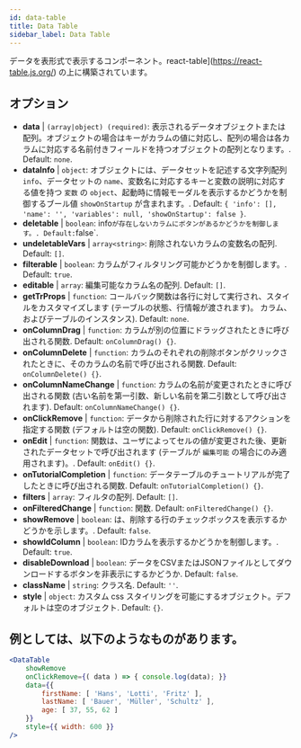 ```yaml
---
id: data-table 
title: Data Table
sidebar_label: Data Table
---
```


データを表形式で表示するコンポーネント。react-table](https://react-table.js.org/) の上に構築されています。

## オプション

* __data__ | `(array|object) (required)`: 表示されるデータオブジェクトまたは配列。オブジェクトの場合はキーがカラムの値に対応し、配列の場合は各カラムに対応する名前付きフィールドを持つオブジェクトの配列となります。. Default: `none`.
* __dataInfo__ | `object`: オブジェクトには、データセットを記述する文字列配列 `info`、データセットの `name`、変数名に対応するキーと変数の説明に対応する値を持つ `変数` の `object`、起動時に情報モーダルを表示するかどうかを制御するブール値 `showOnStartup` が含まれます。. Default: `{
  'info': [],
  'name': '',
  'variables': null,
  'showOnStartup': false
}`.
* __deletable__ | `boolean`: info` が存在しないカラムにボタンがあるかどうかを制御します。. Default: `false`.
* __undeletableVars__ | `array<string>`: 削除されないカラムの変数名の配列. Default: `[]`.
* __filterable__ | `boolean`: カラムがフィルタリング可能かどうかを制御します。. Default: `true`.
* __editable__ | `array`: 編集可能なカラム名の配列. Default: `[]`.
* __getTrProps__ | `function`: コールバック関数は各行に対して実行され、スタイルをカスタマイズします (テーブルの状態、行情報が渡されます)。
カラム、およびテーブルのインスタンス). Default: `none`.
* __onColumnDrag__ | `function`: カラムが別の位置にドラッグされたときに呼び出される関数. Default: `onColumnDrag() {}`.
* __onColumnDelete__ | `function`: カラムのそれぞれの削除ボタンがクリックされたときに、そのカラムの名前で呼び出される関数. Default: `onColumnDelete() {}`.
* __onColumnNameChange__ | `function`: カラムの名前が変更されたときに呼び出される関数 (古い名前を第一引数、新しい名前を第二引数として呼び出されます). Default: `onColumnNameChange() {}`.
* __onClickRemove__ | `function`: データから削除された行に対するアクションを指定する関数 (デフォルトは空の関数). Default: `onClickRemove() {}`.
* __onEdit__ | `function`: 関数は、ユーザによってセルの値が変更された後、更新されたデータセットで呼び出されます (テーブルが `編集可能` の場合にのみ適用されます)。. Default: `onEdit() {}`.
* __onTutorialCompletion__ | `function`: データテーブルのチュートリアルが完了したときに呼び出される関数. Default: `onTutorialCompletion() {}`.
* __filters__ | `array`: フィルタの配列. Default: `[]`.
* __onFilteredChange__ | `function`: 関数. Default: `onFilteredChange() {}`.
* __showRemove__ | `boolean`: は、削除する行のチェックボックスを表示するかどうかを示します。. Default: `false`.
* __showIdColumn__ | `boolean`: IDカラムを表示するかどうかを制御します。. Default: `true`.
* __disableDownload__ | `boolean`: データをCSVまたはJSONファイルとしてダウンロードするボタンを非表示にするかどうか. Default: `false`.
* __className__ | `string`: クラス名. Default: `''`.
* __style__ | `object`: カスタム css スタイリングを可能にするオブジェクト。デフォルトは空のオブジェクト. Default: `{}`.


## 例としては、以下のようなものがあります。

```jsx live
<DataTable
    showRemove
    onClickRemove={( data ) => { console.log(data); }}
    data={{ 
        firstName: [ 'Hans', 'Lotti', 'Fritz' ], 
        lastName: [ 'Bauer', 'Müller', 'Schultz' ],
        age: [ 37, 55, 62 ]
    }}
    style={{ width: 600 }}
/>
```


